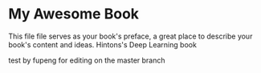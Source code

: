 # My Awesome Book

This file file serves as your book's preface, a great place to describe your book's content and ideas.
Hintons's Deep Learning book

test by fupeng for editing on the master branch